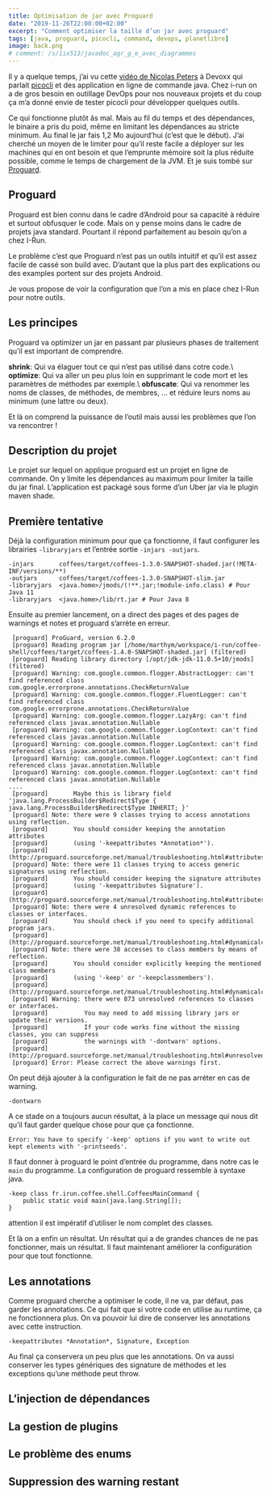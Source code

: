 ```yaml
---
title: Optimisation de jar avec Proguard
date: "2019-11-26T22:00:00+02:00"
excerpt: "Comment optimiser la taille d’un jar avec proguard"
tags: [java, proguard, picocli, command, devops, planetlibre]
image: back.png
# comment: /s/1ix513/javadoc_agr_g_e_avec_diagrammes
---
```


Il y a quelque temps, j’ai vu cette [vidéo de Nicolas Peters](https://www.youtube.com/watch?v=8ENbMwkaFyk) à Devoxx qui parlait [picocli](https://picocli.info/) et des application en ligne de commande java. Chez i-run on a de gros besoin en outillage DevOps pour nos nouveaux projets et du coup ça m’a donné envie de tester picocli pour développer quelques outils.

Ce qui fonctionne plutôt âs mal. Mais au fil du temps et des dépendances, le binaire a pris du poid, même en limitant les dépendances au stricte minimum. Au final le jar fais 1,2 Mo aujourd’hui (c’est que le début). J’ai cherché un moyen de le limiter pour qu’il reste facile a déployer sur les machines qui en ont besoin et que l’emprunte mémoire soit la plus réduite possible, comme le temps de chargement de la JVM. Et je suis tombé sur [Proguard](https://www.guardsquare.com/en/products/proguard).

## Proguard

Proguard est bien connu dans le cadre d’Android pour sa capacité à réduire et surtout obfusquer le code. Mais on y pense moins dans le cadre de projets java standard. Pourtant il répond parfaitement au besoin qu’on a chez I-Run.

Le problème c’est que Proguard n’est pas un outils intuitif et qu’il est assez facile de cassé son build avec. D’autant que la plus part des explications ou des examples portent sur des projets Android.

Je vous propose de voir la configuration que l’on a mis en place chez I-Run pour notre outils.

## Les principes

Proguard va optimizer un jar en passant par plusieurs phases de traitement qu’il est important de comprendre. 

**shrink**: Qui va élaguer tout ce qui n’est pas utilisé dans cotre code.\\
**optimize**: Qui va aller un peu plus loin en supprimant le code mort et les paramètres de méthodes par exemple.\\
**obfuscate**: Qui va renommer les noms de classes, de méthodes, de membres, ... et réduire leurs noms au minimum (une lattre ou deux).

Et là on comprend la puissance de l’outil mais aussi les problèmes que l’on va rencontrer !


## Description du projet

Le projet sur lequel on applique proguard est un projet en ligne de commande. On y limite les dépendances au maximum pour limiter la taille du jar final. L’application est packagé sous forme d’un Uber jar via le plugin maven shade.

## Première tentative

Déjà la configuration minimum pour que ça fonctionne, il faut configurer les librairies `-libraryjars` et l’entrée sortie `-injars -outjars`. 

```
-injars       coffees/target/coffees-1.3.0-SNAPSHOT-shaded.jar(!META-INF/versions/**)
-outjars      coffees/target/coffees-1.3.0-SNAPSHOT-slim.jar
-libraryjars  <java.home>/jmods/(!**.jar;!module-info.class) # Pour Java 11
-libraryjars  <java.home>/lib/rt.jar # Pour Java 8
```

Ensuite au premier lancement, on a direct des pages et des pages de warnings et notes et proguard s’arrète en erreur. 

```
 [proguard] ProGuard, version 6.2.0
 [proguard] Reading program jar [/home/marthym/workspace/i-run/coffee-shell/coffees/target/coffees-1.4.0-SNAPSHOT-shaded.jar] (filtered)
 [proguard] Reading library directory [/opt/jdk-jdk-11.0.5+10/jmods] (filtered)
 [proguard] Warning: com.google.common.flogger.AbstractLogger: can't find referenced class com.google.errorprone.annotations.CheckReturnValue
 [proguard] Warning: com.google.common.flogger.FluentLogger: can't find referenced class com.google.errorprone.annotations.CheckReturnValue
 [proguard] Warning: com.google.common.flogger.LazyArg: can't find referenced class javax.annotation.Nullable
 [proguard] Warning: com.google.common.flogger.LogContext: can't find referenced class javax.annotation.Nullable
 [proguard] Warning: com.google.common.flogger.LogContext: can't find referenced class javax.annotation.Nullable
 [proguard] Warning: com.google.common.flogger.LogContext: can't find referenced class javax.annotation.Nullable
 [proguard] Warning: com.google.common.flogger.LogContext: can't find referenced class javax.annotation.Nullable
....
 [proguard]       Maybe this is library field 'java.lang.ProcessBuilder$Redirect$Type { java.lang.ProcessBuilder$Redirect$Type INHERIT; }'
 [proguard] Note: there were 9 classes trying to access annotations using reflection.
 [proguard]       You should consider keeping the annotation attributes
 [proguard]       (using '-keepattributes *Annotation*').
 [proguard]       (http://proguard.sourceforge.net/manual/troubleshooting.html#attributes)
 [proguard] Note: there were 11 classes trying to access generic signatures using reflection.
 [proguard]       You should consider keeping the signature attributes
 [proguard]       (using '-keepattributes Signature').
 [proguard]       (http://proguard.sourceforge.net/manual/troubleshooting.html#attributes)
 [proguard] Note: there were 4 unresolved dynamic references to classes or interfaces.
 [proguard]       You should check if you need to specify additional program jars.
 [proguard]       (http://proguard.sourceforge.net/manual/troubleshooting.html#dynamicalclass)
 [proguard] Note: there were 38 accesses to class members by means of reflection.
 [proguard]       You should consider explicitly keeping the mentioned class members
 [proguard]       (using '-keep' or '-keepclassmembers').
 [proguard]       (http://proguard.sourceforge.net/manual/troubleshooting.html#dynamicalclassmember)
 [proguard] Warning: there were 873 unresolved references to classes or interfaces.
 [proguard]          You may need to add missing library jars or update their versions.
 [proguard]          If your code works fine without the missing classes, you can suppress
 [proguard]          the warnings with '-dontwarn' options.
 [proguard]          (http://proguard.sourceforge.net/manual/troubleshooting.html#unresolvedclass)
 [proguard] Error: Please correct the above warnings first.

```

On peut déjà ajouter à la configuration le fait de ne pas arréter en cas de warning.

```
-dontwarn
```

A ce stade on a toujours aucun résultat, à la place un message qui nous dit qu’il faut garder quelque chose pour que ça fonctionne.

```
Error: You have to specify '-keep' options if you want to write out kept elements with '-printseeds'.
```

Il faut donner à proguard le point d’entrée du programme, dans notre cas le `main` du programme. La configuration de proguard ressemble à syntaxe java.

```
-keep class fr.irun.coffee.shell.CoffeesMainCommand {
    public static void main(java.lang.String[]);
}
```

attention il est impératif d’utiliser le nom complet des classes.

Et là on a enfin un résultat. Un résultat qui a de grandes chances de ne pas fonctionner, mais un résultat. Il faut maintenant améliorer la configuration pour que tout fonctionne.

## Les annotations

Comme proguard cherche a optimiser le code, il ne va, par défaut, pas garder les annotations. Ce qui fait que si votre code en utilise au runtime, ça ne fonctionnera plus. On va pouvoir lui dire de conserver les annotations avec cette instruction.

```
-keepattributes *Annotation*, Signature, Exception
```

Au final ça conservera un peu plus que les annotations. On va aussi conserver les types génériques des signature de méthodes et les exceptions qu’une méthode peut throw.

## L’injection de dépendances

## La gestion de plugins

## Le problème des enums

## Suppression des warning restant
